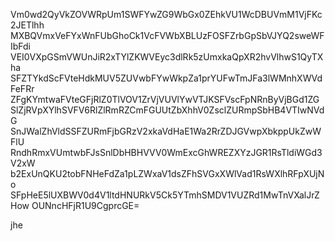 Vm0wd2QyVkZOVWRpUm1SWFYwZG9WbGx0ZEhkVU1WcDBUVmM1VjFKc2JETlhh
MXBQVmxVeFYxWnFUbGhoCk1VcFVWbXBLUzFOSFZrbGpSbVJYQ2sweWFIbFdi
VEI0VXpGSmVWUnJiR2xTYlZKWVEyc3dlRk5zUmxkaQpXR2hvVlhwS1QyTXha
SFZTYkdScFVteHdkMUV5ZUVwbFYwWkpZa1prYUFwTmJFa3lWMnhXWVdFeFRr
ZFgKYmtwaFVteGFjRlZ0TlVOV1ZrVjVUVlYwVTJKSFVscFpNRnByVjBGd1ZG
SlZjRVpXYlhSVFV6RlZlRmRZCmFGUUtZbXhhV0ZsclZURmpSbHB4VTIwNVdG
SnJWalZhVldSSFZURmFjbGRzV2xkaVdHaE1Wa2RrZDJGVwpXbkppUkZwWFlU
RndhRmxVUmtwbFJsSnlDbHBHVVV0WmExcGhWREZXYzJGR1RsTldiWGd3V2xW
b2ExUnQKU2tobFNHeFdZa1pLZWxaV1dsZFhSVGxXWlVad1RsWXlhRFpXUjNo
SFpHeE5lUXBWV0d4V1ltdHNURkV5Ck5YTmhSMDV1VUZRd1MwTnVXalJrZHow
OUNncHFjR1U9CgprcGE=

jhe